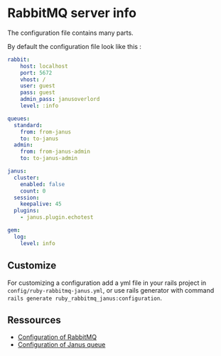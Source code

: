 # RabbitMQ server info

The configuration file contains many parts.

By default the configuration file look like this :

```yaml
rabbit:
    host: localhost
    port: 5672
    vhost: /
    user: guest
    pass: guest
    admin_pass: janusoverlord
    level: :info

queues:
  standard:
    from: from-janus
    to: to-janus
  admin:
    from: from-janus-admin
    to: to-janus-admin

janus:
  cluster:
    enabled: false
    count: 0
  session:
    keepalive: 45
  plugins:
    - janus.plugin.echotest

gem:
  log:
    level: info
```

## Customize

For customizing a configuration add a yml file in your rails project in
`config/ruby-rabbitmq-janus.yml`, or use rails generator with command `rails generate
ruby_rabbitmq_janus:configuration`.

## Ressources

* [Configuration of RabbitMQ](https://www.rabbitmq.com/configure.html#config-items)
* [Configuration of Janus queue](https://janus.conf.meetecho.com/docs/rest.html#rabbit)
